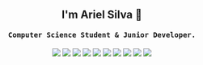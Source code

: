 <h2 align="center">I'm Ariel Silva 👋</h2>
<h4 align="center"><samp>Computer Science Student & Junior Developer.</samp></h4>
<p align="center">
    <img src="https://img.shields.io/badge/JavaScript-323330?style=flat-square&logo=javascript&logoColor=F7DF1E">
    <img src="https://img.shields.io/badge/TypeScript-323330?style=flat-square&logo=typescript&logoColor=3572A5">
    <img src="https://img.shields.io/badge/Ionic-323330?style=flat-square&logo=ionic&logoColor=3572A5">
    <img src="https://img.shields.io/badge/Angular-323330?style=flat-square&logo=angular&logoColor=e03c64">
    <img src="https://img.shields.io/badge/TailwindCSS-323330?style=flat-square&logo=tailwindcss&logoColor=38bdf8">
    <img src="https://img.shields.io/badge/NodeJS-323330?style=flat-square&logo=nodedotjs&logoColor=b5d485">
    <img src="https://img.shields.io/badge/Python-323330?style=flat-square&logo=python&logoColor=3572A5">
    <img src="https://img.shields.io/badge/Django-323330?style=flat-square&logo=django&logoColor=4c645c">
    <img src="https://img.shields.io/badge/MongoDB-323330?style=flat-square&logo=mongodb&logoColor=6cb494">
    <img src="https://img.shields.io/badge/MySQL-323330?style=flat-square&logo=mysql&logoColor=white">
</p>
